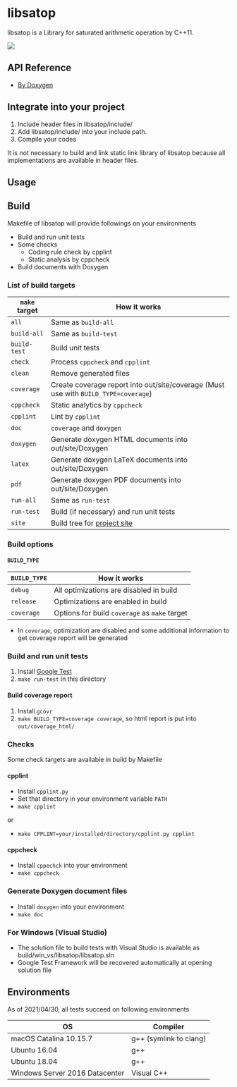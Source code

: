 # libsatop

libsatop is a Library for saturated arithmetic operation by C++11.

![](https://github.com/MinoruSekine/libsatop/actions/workflows/check_build.yml/badge.svg?branch=main)

## API Reference

- [By Doxygen](https://minorusekine.github.io/libsatop/Doxygen/html/)

## Integrate into your project

1. Include header files in libsatop/include/
1. Add libsatop/include/ into your include path.
1. Compile your codes

It is not necessary to build and link static link library of libsatop
because all implementations are available in header files.

## Usage

## Build

Makefile of libsatop will provide followings on your environments

- Build and run unit tests
- Some checks
   - Coding rule check by cpplint
   - Static analysis by cppcheck
- Build documents with Doxygen

### List of build targets

| `make` target | How it works |
| ---- | ---- |
| `all` | Same as `build-all` |
| `build-all` | Same as `build-test` |
| `build-test` | Build unit tests |
| `check` | Process `cppcheck` and `cpplint` |
| `clean` | Remove generated files |
| `coverage` | Create coverage report into out/site/coverage (Must use with `BUILD_TYPE=coverage`) |
| `cppcheck` | Static analytics by `cppcheck` |
| `cpplint` | Lint by `cpplint` |
| `doc` | `coverage` and `doxygen` |
| `doxygen` | Generate doxygen HTML documents into out/site/Doxygen |
| `latex` | Generate doxygen LaTeX documents into out/site/Doxygen |
| `pdf` | Generate doxygen PDF documents into out/site/Doxygen |
| `run-all` | Same as `run-test` |
| `run-test` | Build (if necessary) and run unit tests |
| `site` | Build tree for [project site](https://minorusekine.github.io/libsatop/) |

### Build options

#### `BUILD_TYPE`

| `BUILD_TYPE` | How it works |
| ---- | ---- |
| `debug` | All optimizations are disabled in build |
| `release` | Optimizations are enabled in build |
| `coverage` | Options for build `coverage` as `make` target |

- In `coverage`, optimization are disabled
  and some additional information
  to get coverage report will be generated

### Build and run unit tests

1. Install [Google Test](https://github.com/google/googletest)
1. `make run-test` in this directory

#### Build coverage report

1. Install `gcovr`
1. `make BUILD_TYPE=coverage coverage`,
   so html report is put into `out/coverage_html/`

### Checks

Some check targets are available in build by Makefile

#### cpplint

- Install `cpplint.py`
- Set that directory in your environment variable `PATH`
- `make cpplint`

or

- `make CPPLINT=your/installed/directory/cpplint.py cpplint`

#### cppcheck

- Install `cppechck` into your environment
- `make cppcheck`

### Generate Doxygen document files

- Install `doxygen` into your environment
- `make doc`

### For Windows (Visual Studio)

- The solution file to build tests with Visual Studio
  is available as build/win_vs/libsatop/libsatop.sln
- Google Test Framework will be recovered automatically
  at opening solution file

## Environments

As of 2021/04/30,
all tests succeed on following environments

| OS | Compiler |
| ---- | ---- |
| macOS Catalina 10.15.7 | g++ (symlink to clang) |
| Ubuntu 16.04 | g++ |
| Ubuntu 18.04 | g++ |
| Windows Server 2016 Datacenter | Visual C++ |
